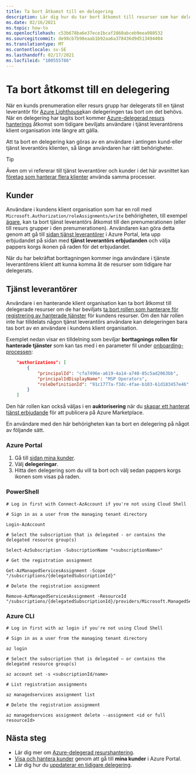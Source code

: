 ```yaml
---
title: Ta bort åtkomst till en delegering
description: Lär dig hur du tar bort åtkomst till resurser som har delegerats till en tjänst leverantör för Azure Lighthouse.
ms.date: 02/16/2021
ms.topic: how-to
ms.openlocfilehash: c53b678ba6e37ece1bcaf2860abceb9eea980532
ms.sourcegitcommit: de98cb7b98eaab1b92aa6a378436d9d513494404
ms.translationtype: MT
ms.contentlocale: sv-SE
ms.lasthandoff: 02/17/2021
ms.locfileid: "100555786"
---
```

# <a name="remove-access-to-a-delegation"></a>Ta bort åtkomst till en delegering

När en kunds prenumeration eller resurs grupp har delegerats till en tjänst leverantör för [Azure Lighthouse](../overview.md)kan delegeringen tas bort om det behövs. När en delegering har tagits bort kommer [Azure-delegerad resurs hanterings](../concepts/azure-delegated-resource-management.md) åtkomst som tidigare beviljats användare i tjänst leverantörens klient organisation inte längre att gälla.

Att ta bort en delegering kan göras av en användare i antingen kund-eller tjänst leverantörs klienten, så länge användaren har rätt behörigheter.

> [!TIP]
> Även om vi refererar till tjänst leverantörer och kunder i det här avsnittet kan [företag som hanterar flera klienter](../concepts/enterprise.md) använda samma processer.

## <a name="customers"></a>Kunder

Användare i kundens klient organisation som har en roll med `Microsoft.Authorization/roleAssignments/write` behörigheten, till exempel [ägare](../../role-based-access-control/built-in-roles.md#owner), kan ta bort tjänst leverantörs åtkomst till den prenumerationen (eller till resurs grupper i den prenumerationen). Användaren kan göra detta genom att gå till [sidan tjänst leverantörer](view-manage-service-providers.md#add-or-remove-service-provider-offers) i Azure Portal, leta upp erbjudandet på sidan med **tjänst leverantörs erbjudanden** och välja pappers korgs ikonen på raden för det erbjudandet.

När du har bekräftat borttagningen kommer inga användare i tjänste leverantörens klient att kunna komma åt de resurser som tidigare har delegerats.

## <a name="service-providers"></a>Tjänst leverantörer

Användare i en hanterande klient organisation kan ta bort åtkomst till delegerade resurser om de har beviljats [ta bort rollen som hanterare för registrering av hanterade tjänster](../../role-based-access-control/built-in-roles.md#managed-services-registration-assignment-delete-role) för kundens resurser. Om den här rollen inte har tilldelats någon tjänst leverantörs användare kan delegeringen bara tas bort av en användare i kundens klient organisation.

Exemplet nedan visar en tilldelning som beviljar **borttagnings rollen för hanterade tjänster** som kan tas med i en parameter fil under [onboarding-processen](onboard-customer.md):

```json
    "authorizations": [ 
        { 
            "principalId": "cfa7496e-a619-4a14-a740-85c5ad2063bb", 
            "principalIdDisplayName": "MSP Operators", 
            "roleDefinitionId": "91c1777a-f3dc-4fae-b103-61d183457e46" 
        } 
    ] 
```

Den här rollen kan också väljas i en **auktorisering** när du [skapar ett hanterat tjänst erbjudande](../../marketplace/plan-managed-service-offer.md) för att publicera på Azure Marketplace.

En användare med den här behörigheten kan ta bort en delegering på något av följande sätt.

### <a name="azure-portal"></a>Azure Portal

1. Gå till [sidan mina kunder](view-manage-customers.md).
2. Välj **delegeringar**.
3. Hitta den delegering som du vill ta bort och välj sedan pappers korgs ikonen som visas på raden.

### <a name="powershell"></a>PowerShell

```azurepowershell-interactive
# Log in first with Connect-AzAccount if you're not using Cloud Shell

# Sign in as a user from the managing tenant directory 

Login-AzAccount

# Select the subscription that is delegated - or contains the delegated resource group(s)

Select-AzSubscription -SubscriptionName "<subscriptionName>"

# Get the registration assignment

Get-AzManagedServicesAssignment -Scope "/subscriptions/{delegatedSubscriptionId}"

# Delete the registration assignment

Remove-AzManagedServicesAssignment -ResourceId "/subscriptions/{delegatedSubscriptionId}/providers/Microsoft.ManagedServices/registrationAssignments/{assignmentGuid}"
```

### <a name="azure-cli"></a>Azure CLI

```azurecli-interactive
# Log in first with az login if you're not using Cloud Shell

# Sign in as a user from the managing tenant directory

az login

# Select the subscription that is delegated – or contains the delegated resource group(s)

az account set -s <subscriptionId/name>

# List registration assignments

az managedservices assignment list

# Delete the registration assignment

az managedservices assignment delete --assignment <id or full resourceId>
```

## <a name="next-steps"></a>Nästa steg

- Lär dig mer om [Azure-delegerad resurshantering](../concepts/azure-delegated-resource-management.md).
- [Visa och hantera kunder](view-manage-customers.md) genom att gå till **mina kunder** i Azure Portal.
- Lär dig hur du [uppdaterar en tidigare delegering](update-delegation.md).
